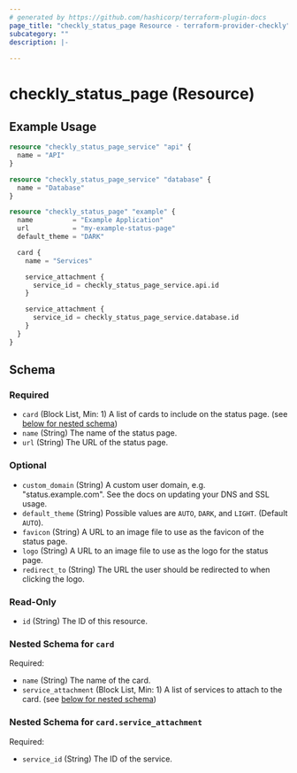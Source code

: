 ```yaml
---
# generated by https://github.com/hashicorp/terraform-plugin-docs
page_title: "checkly_status_page Resource - terraform-provider-checkly"
subcategory: ""
description: |-
  
---
```


# checkly_status_page (Resource)



## Example Usage

```terraform
resource "checkly_status_page_service" "api" {
  name = "API"
}

resource "checkly_status_page_service" "database" {
  name = "Database"
}

resource "checkly_status_page" "example" {
  name          = "Example Application"
  url           = "my-example-status-page"
  default_theme = "DARK"

  card {
    name = "Services"

    service_attachment {
      service_id = checkly_status_page_service.api.id
    }

    service_attachment {
      service_id = checkly_status_page_service.database.id
    }
  }
}
```

<!-- schema generated by tfplugindocs -->
## Schema

### Required

- `card` (Block List, Min: 1) A list of cards to include on the status page. (see [below for nested schema](#nestedblock--card))
- `name` (String) The name of the status page.
- `url` (String) The URL of the status page.

### Optional

- `custom_domain` (String) A custom user domain, e.g. "status.example.com". See the docs on updating your DNS and SSL usage.
- `default_theme` (String) Possible values are `AUTO`, `DARK`, and `LIGHT`. (Default `AUTO`).
- `favicon` (String) A URL to an image file to use as the favicon of the status page.
- `logo` (String) A URL to an image file to use as the logo for the status page.
- `redirect_to` (String) The URL the user should be redirected to when clicking the logo.

### Read-Only

- `id` (String) The ID of this resource.

<a id="nestedblock--card"></a>
### Nested Schema for `card`

Required:

- `name` (String) The name of the card.
- `service_attachment` (Block List, Min: 1) A list of services to attach to the card. (see [below for nested schema](#nestedblock--card--service_attachment))

<a id="nestedblock--card--service_attachment"></a>
### Nested Schema for `card.service_attachment`

Required:

- `service_id` (String) The ID of the service.
